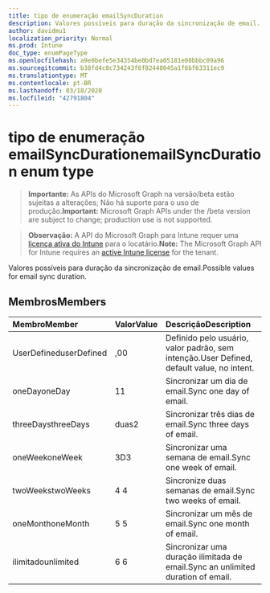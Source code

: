 ```yaml
---
title: tipo de enumeração emailSyncDuration
description: Valores possíveis para duração da sincronização de email.
author: davidmu1
localization_priority: Normal
ms.prod: Intune
doc_type: enumPageType
ms.openlocfilehash: a9e0befe5e34354be0bd7ea05181e08bbbc09a96
ms.sourcegitcommit: b38fd4c8c734243f6f82448045a1f6bf63311ec9
ms.translationtype: MT
ms.contentlocale: pt-BR
ms.lasthandoff: 03/18/2020
ms.locfileid: "42791804"
---
```

# <a name="emailsyncduration-enum-type"></a><span data-ttu-id="f6e08-103">tipo de enumeração emailSyncDuration</span><span class="sxs-lookup"><span data-stu-id="f6e08-103">emailSyncDuration enum type</span></span>

> <span data-ttu-id="f6e08-104">**Importante:** As APIs do Microsoft Graph na versão/beta estão sujeitas a alterações; Não há suporte para o uso de produção.</span><span class="sxs-lookup"><span data-stu-id="f6e08-104">**Important:** Microsoft Graph APIs under the /beta version are subject to change; production use is not supported.</span></span>

> <span data-ttu-id="f6e08-105">**Observação:** A API do Microsoft Graph para Intune requer uma [licença ativa do Intune](https://go.microsoft.com/fwlink/?linkid=839381) para o locatário.</span><span class="sxs-lookup"><span data-stu-id="f6e08-105">**Note:** The Microsoft Graph API for Intune requires an [active Intune license](https://go.microsoft.com/fwlink/?linkid=839381) for the tenant.</span></span>

<span data-ttu-id="f6e08-106">Valores possíveis para duração da sincronização de email.</span><span class="sxs-lookup"><span data-stu-id="f6e08-106">Possible values for email sync duration.</span></span>

## <a name="members"></a><span data-ttu-id="f6e08-107">Membros</span><span class="sxs-lookup"><span data-stu-id="f6e08-107">Members</span></span>
|<span data-ttu-id="f6e08-108">Membro</span><span class="sxs-lookup"><span data-stu-id="f6e08-108">Member</span></span>|<span data-ttu-id="f6e08-109">Valor</span><span class="sxs-lookup"><span data-stu-id="f6e08-109">Value</span></span>|<span data-ttu-id="f6e08-110">Descrição</span><span class="sxs-lookup"><span data-stu-id="f6e08-110">Description</span></span>|
|:---|:---|:---|
|<span data-ttu-id="f6e08-111">UserDefined</span><span class="sxs-lookup"><span data-stu-id="f6e08-111">userDefined</span></span>|<span data-ttu-id="f6e08-112">,0</span><span class="sxs-lookup"><span data-stu-id="f6e08-112">0</span></span>|<span data-ttu-id="f6e08-113">Definido pelo usuário, valor padrão, sem intenção.</span><span class="sxs-lookup"><span data-stu-id="f6e08-113">User Defined, default value, no intent.</span></span>|
|<span data-ttu-id="f6e08-114">oneDay</span><span class="sxs-lookup"><span data-stu-id="f6e08-114">oneDay</span></span>|<span data-ttu-id="f6e08-115">1</span><span class="sxs-lookup"><span data-stu-id="f6e08-115">1</span></span>|<span data-ttu-id="f6e08-116">Sincronizar um dia de email.</span><span class="sxs-lookup"><span data-stu-id="f6e08-116">Sync one day of email.</span></span>|
|<span data-ttu-id="f6e08-117">threeDays</span><span class="sxs-lookup"><span data-stu-id="f6e08-117">threeDays</span></span>|<span data-ttu-id="f6e08-118">duas</span><span class="sxs-lookup"><span data-stu-id="f6e08-118">2</span></span>|<span data-ttu-id="f6e08-119">Sincronizar três dias de email.</span><span class="sxs-lookup"><span data-stu-id="f6e08-119">Sync three days of email.</span></span>|
|<span data-ttu-id="f6e08-120">oneWeek</span><span class="sxs-lookup"><span data-stu-id="f6e08-120">oneWeek</span></span>|<span data-ttu-id="f6e08-121">3D</span><span class="sxs-lookup"><span data-stu-id="f6e08-121">3</span></span>|<span data-ttu-id="f6e08-122">Sincronizar uma semana de email.</span><span class="sxs-lookup"><span data-stu-id="f6e08-122">Sync one week of email.</span></span>|
|<span data-ttu-id="f6e08-123">twoWeeks</span><span class="sxs-lookup"><span data-stu-id="f6e08-123">twoWeeks</span></span>|<span data-ttu-id="f6e08-124">4 </span><span class="sxs-lookup"><span data-stu-id="f6e08-124">4</span></span>|<span data-ttu-id="f6e08-125">Sincronize duas semanas de email.</span><span class="sxs-lookup"><span data-stu-id="f6e08-125">Sync two weeks of email.</span></span>|
|<span data-ttu-id="f6e08-126">oneMonth</span><span class="sxs-lookup"><span data-stu-id="f6e08-126">oneMonth</span></span>|<span data-ttu-id="f6e08-127">5 </span><span class="sxs-lookup"><span data-stu-id="f6e08-127">5</span></span>|<span data-ttu-id="f6e08-128">Sincronizar um mês de email.</span><span class="sxs-lookup"><span data-stu-id="f6e08-128">Sync one month of email.</span></span>|
|<span data-ttu-id="f6e08-129">ilimitado</span><span class="sxs-lookup"><span data-stu-id="f6e08-129">unlimited</span></span>|<span data-ttu-id="f6e08-130">6 </span><span class="sxs-lookup"><span data-stu-id="f6e08-130">6</span></span>|<span data-ttu-id="f6e08-131">Sincronizar uma duração ilimitada de email.</span><span class="sxs-lookup"><span data-stu-id="f6e08-131">Sync an unlimited duration of email.</span></span>|



